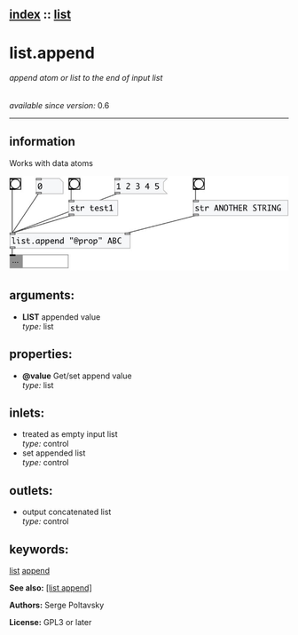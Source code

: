 [index](index.html) :: [list](category_list.html)
---

# list.append

###### append atom or list to the end of input list

*available since version:* 0.6

---


## information
Works with data atoms



[![example](../examples/img/list.append.jpg)](../examples/pd/list.append.pd)



## arguments:

* **LIST**
appended value<br>
_type:_ list<br>





## properties:

* **@value** 
Get/set append value<br>
_type:_ list<br>



## inlets:

* treated as empty input list<br>
_type:_ control
* set appended list<br>
_type:_ control



## outlets:

* output concatenated list<br>
_type:_ control



## keywords:

[list](keywords/list.html)
[append](keywords/append.html)



**See also:**
[\[list append\]](list%20append.html)




**Authors:** Serge Poltavsky




**License:** GPL3 or later





